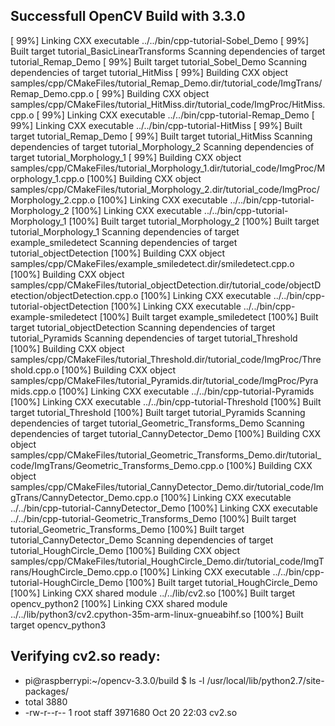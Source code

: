 ## Successfull OpenCV Build with 3.3.0 ##


[ 99%] Linking CXX executable ../../bin/cpp-tutorial-Sobel_Demo
[ 99%] Built target tutorial_BasicLinearTransforms
Scanning dependencies of target tutorial_Remap_Demo
[ 99%] Built target tutorial_Sobel_Demo
Scanning dependencies of target tutorial_HitMiss
[ 99%] Building CXX object samples/cpp/CMakeFiles/tutorial_Remap_Demo.dir/tutorial_code/ImgTrans/Remap_Demo.cpp.o
[ 99%] Building CXX object samples/cpp/CMakeFiles/tutorial_HitMiss.dir/tutorial_code/ImgProc/HitMiss.cpp.o
[ 99%] Linking CXX executable ../../bin/cpp-tutorial-Remap_Demo
[ 99%] Linking CXX executable ../../bin/cpp-tutorial-HitMiss
[ 99%] Built target tutorial_Remap_Demo
[ 99%] Built target tutorial_HitMiss
Scanning dependencies of target tutorial_Morphology_2
Scanning dependencies of target tutorial_Morphology_1
[ 99%] Building CXX object samples/cpp/CMakeFiles/tutorial_Morphology_1.dir/tutorial_code/ImgProc/Morphology_1.cpp.o
[100%] Building CXX object samples/cpp/CMakeFiles/tutorial_Morphology_2.dir/tutorial_code/ImgProc/Morphology_2.cpp.o
[100%] Linking CXX executable ../../bin/cpp-tutorial-Morphology_2
[100%] Linking CXX executable ../../bin/cpp-tutorial-Morphology_1
[100%] Built target tutorial_Morphology_2
[100%] Built target tutorial_Morphology_1
Scanning dependencies of target example_smiledetect
Scanning dependencies of target tutorial_objectDetection
[100%] Building CXX object samples/cpp/CMakeFiles/example_smiledetect.dir/smiledetect.cpp.o
[100%] Building CXX object samples/cpp/CMakeFiles/tutorial_objectDetection.dir/tutorial_code/objectDetection/objectDetection.cpp.o
[100%] Linking CXX executable ../../bin/cpp-tutorial-objectDetection
[100%] Linking CXX executable ../../bin/cpp-example-smiledetect
[100%] Built target example_smiledetect
[100%] Built target tutorial_objectDetection
Scanning dependencies of target tutorial_Pyramids
Scanning dependencies of target tutorial_Threshold
[100%] Building CXX object samples/cpp/CMakeFiles/tutorial_Threshold.dir/tutorial_code/ImgProc/Threshold.cpp.o
[100%] Building CXX object samples/cpp/CMakeFiles/tutorial_Pyramids.dir/tutorial_code/ImgProc/Pyramids.cpp.o
[100%] Linking CXX executable ../../bin/cpp-tutorial-Pyramids
[100%] Linking CXX executable ../../bin/cpp-tutorial-Threshold
[100%] Built target tutorial_Threshold
[100%] Built target tutorial_Pyramids
Scanning dependencies of target tutorial_Geometric_Transforms_Demo
Scanning dependencies of target tutorial_CannyDetector_Demo
[100%] Building CXX object samples/cpp/CMakeFiles/tutorial_Geometric_Transforms_Demo.dir/tutorial_code/ImgTrans/Geometric_Transforms_Demo.cpp.o
[100%] Building CXX object samples/cpp/CMakeFiles/tutorial_CannyDetector_Demo.dir/tutorial_code/ImgTrans/CannyDetector_Demo.cpp.o
[100%] Linking CXX executable ../../bin/cpp-tutorial-CannyDetector_Demo
[100%] Linking CXX executable ../../bin/cpp-tutorial-Geometric_Transforms_Demo
[100%] Built target tutorial_Geometric_Transforms_Demo
[100%] Built target tutorial_CannyDetector_Demo
Scanning dependencies of target tutorial_HoughCircle_Demo
[100%] Building CXX object samples/cpp/CMakeFiles/tutorial_HoughCircle_Demo.dir/tutorial_code/ImgTrans/HoughCircle_Demo.cpp.o
[100%] Linking CXX executable ../../bin/cpp-tutorial-HoughCircle_Demo
[100%] Built target tutorial_HoughCircle_Demo
[100%] Linking CXX shared module ../../lib/cv2.so
[100%] Built target opencv_python2
[100%] Linking CXX shared module ../../lib/python3/cv2.cpython-35m-arm-linux-gnueabihf.so
[100%] Built target opencv_python3


## Verifying cv2.so ready:  ##

- pi@raspberrypi:~/opencv-3.3.0/build $ ls -l /usr/local/lib/python2.7/site-packages/
- total 3880
- -rw-r--r-- 1 root staff 3971680 Oct 20 22:03 cv2.so

